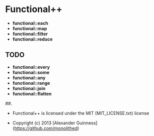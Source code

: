 # Functional++


* **functional::each** <br />
* **functional::map** <br />
* **functional::filter** <br />
* **functional::reduce** <br />


## TODO

* **functional::every** <br />
* **functional::some** <br />
* **functional::any** <br />
* **functional::range** <br />
* **functional::join** <br />
* **functional::flatten** <br />

##.

* Functional++ is licensed under the MIT (MIT_LICENSE.txt) license

* Copyright (c) 2013 [Alexander Guinness] (https://github.com/monolithed)
